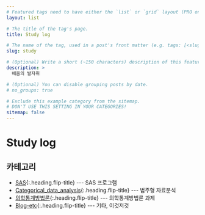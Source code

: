 ```yaml
---
# Featured tags need to have either the `list` or `grid` layout (PRO only).
layout: list

# The title of the tag's page.
title: Study log

# The name of the tag, used in a post's front matter (e.g. tags: [<slug>]).
slug: study

# (Optional) Write a short (~150 characters) description of this featured tag.
description: >
  배움의 발자취

# (Optional) You can disable grouping posts by date.
# no_groups: true

# Exclude this example category from the sitemap.
# DON'T USE THIS SETTING IN YOUR CATEGORIES!
sitemap: false
---
```


# Study log

## 카테고리

* [SAS]{:.heading.flip-title} --- SAS 프로그램
* [Categorical_data_analysis]{:.heading.flip-title} --- 범주형 자료분석
* [의학통계방법론]{:.heading.flip-title} --- 의학통계방법론 과제
* [Blog-etc]{:.heading.flip-title} --- 기타, 이것저것

[SAS]: /sas/
[Categorical_data_analysis]: /categorical-data-analysis/
[의학통계방법론]: /의학통계방법론/
[Blog-etc]: /blog-etc/

